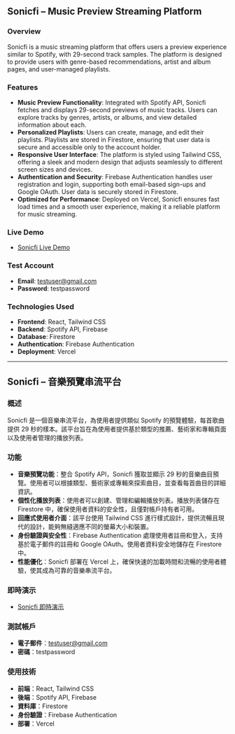 ## Sonicfi – Music Preview Streaming Platform

### Overview

Sonicfi is a music streaming platform that offers users a preview experience similar to Spotify, with 29-second track samples. The platform is designed to provide users with genre-based recommendations, artist and album pages, and user-managed playlists.

### Features

- **Music Preview Functionality**: Integrated with Spotify API, Sonicfi fetches and displays 29-second previews of music tracks. Users can explore tracks by genres, artists, or albums, and view detailed information about each.
- **Personalized Playlists**: Users can create, manage, and edit their playlists. Playlists are stored in Firestore, ensuring that user data is secure and accessible only to the account holder.
- **Responsive User Interface**: The platform is styled using Tailwind CSS, offering a sleek and modern design that adjusts seamlessly to different screen sizes and devices.
- **Authentication and Security**: Firebase Authentication handles user registration and login, supporting both email-based sign-ups and Google OAuth. User data is securely stored in Firestore.
- **Optimized for Performance**: Deployed on Vercel, Sonicfi ensures fast load times and a smooth user experience, making it a reliable platform for music streaming.

### Live Demo

- [Sonicfi Live Demo](https://sonicfi.vercel.app)

### Test Account

- **Email**: testuser@gmail.com
- **Password**: testpassword

### Technologies Used

- **Frontend**: React, Tailwind CSS
- **Backend**: Spotify API, Firebase
- **Database**: Firestore
- **Authentication**: Firebase Authentication
- **Deployment**: Vercel

---

## Sonicfi – 音樂預覽串流平台

### 概述

Sonicfi 是一個音樂串流平台，為使用者提供類似 Spotify 的預覽體驗，每首歌曲提供 29 秒的樣本。該平台旨在為使用者提供基於類型的推薦、藝術家和專輯頁面以及使用者管理的播放列表。

### 功能

- **音樂預覽功能**：整合 Spotify API，Sonicfi 獲取並顯示 29 秒的音樂曲目預覽。使用者可以根據類型、藝術家或專輯來探索曲目，並查看每首曲目的詳細資訊。
- **個性化播放列表**：使用者可以創建、管理和編輯播放列表。播放列表儲存在 Firestore 中，確保使用者資料的安全性，且僅對帳戶持有者可用。
- **回應式使用者介面**：該平台使用 Tailwind CSS 進行樣式設計，提供流暢且現代的設計，能夠無縫適應不同的螢幕大小和裝置。
- **身份驗證與安全性**：Firebase Authentication 處理使用者註冊和登入，支持基於電子郵件的註冊和 Google OAuth。使用者資料安全地儲存在 Firestore 中。
- **性能優化**：Sonicfi 部署在 Vercel 上，確保快速的加載時間和流暢的使用者體驗，使其成為可靠的音樂串流平台。

### 即時演示

- [Sonicfi 即時演示](https://sonicfi.vercel.app)

### 測試帳戶

- **電子郵件**：testuser@gmail.com
- **密碼**：testpassword

### 使用技術

- **前端**：React, Tailwind CSS
- **後端**：Spotify API, Firebase
- **資料庫**：Firestore
- **身份驗證**：Firebase Authentication
- **部署**：Vercel
